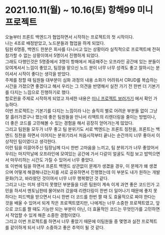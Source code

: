 # 2021.10.11(월) ~ 10.16(토) 항해99 미니 프로젝트

오늘부터 프론트 백엔드가 협업하면서 시작하는 프로젝트의 첫 시작이다.<br />
나는 4조로 배정받았고, 노드분들과 협업을 하게 되었다.<br />
팀원 6명중, 백엔드 한분은 회사를 다니시고 있는 상황이라 실직적으로 프로젝트에 전혀 참가할 수 없는 상황이여서 5명이서 진행하게 되었다.<br />
그래도 다행인것은 5명중에서 3명이 항해에서 제공해주는 오프라인 공간에 있는 분들이 모여계셔서 느낌이 좋았고, 팀장을 맡으신 노드 분이 너무 너무 성격도 좋고 잘하시는 분이셔서 시작이 좋다는 생각을 받았다.<br />
주제를 정할 때 팀원들 대부분이 심화 과정의 내용 소화가 어려워서 CRUD를 복습하는 시간을 가졌으면 좋겠다고 해서 우리는 그 의견을 반영해서 실전 가기 전 한번 더 기본기를 다지는 느낌으로 진행하기로 했다.<br />
할로윈을 주제로 시작하게 되었고 자세한 내용은 <a href="https://github.com/dam-lee/mini-halohalloween" target="_blank">미니 프로젝트 보러가기</a> 에서 확인 가능하다.<br />
이번 프로젝트는 기본기를 다지는 느낌이라 나는 솔직히 별로 어려운 부분들 없이 그냥 잘 흘러가겠구나 했는데 좋은 팀원들을 만나서 리액트의 리렌더링을 줄이는 방법이나, 더 좋은 코드를 고민해볼 수 있는 경험을 해서 굉장히 얻어가는게 많았다.<br />
그리고 팀원들 모두가 너무 좋고 팀 분위기도 서로 백엔드는 프론트 칭찬을, 프론트는 백엔드 칭찬을 하면서 이어지는 분위기라서 처음시작부터 끝나는 순간까지 너무 좋아서 이상적인 팀이였다고 생각한다.<br />
이런 팀을 이끌어주신 팀장님께 다시 한번 고마움을 느끼고, 팀 분위기가 너무 좋았어서 우리는 마지막날에 오프라인에 모여있는 공간에 가서 다같이 얼굴도 직접 보고 밥먹으면서 마무리하는 시간도 가질 수 있어서 너무 좋았다.<br />
또 이번에 팀을 하면서 프론트 백엔드 상관없이 문제가 생겼을 경우, 이 문제가 왜 생겼으며 어떻게 해결해나갔는지를 서로 공유하면서 진행했는데 이 부분도 내가 원하는 개발 문화(?)고, 바라왔던 것이여서 너무 너무 행복했던 것 같다.<br />
그리고 나는 미처 생각지 못했던 부분들을 다른 팀원이 계속 이게 과연 좋은 코드인가 고민을 하셔서 멘토님한테 물어보러 갔을때 리렌더링이 한번 더 일어나기 때문에 좋지 못하다는 피드백을 받으면서 다시 한번 더 코드를 한번 짤 때 도 효율적으로 짜야 한다는 것을 배울 수 있어서 되게 작은 프로젝트였지만, 나에게는 너무 소중한 프로젝트였고, 앞으로 코드를 짤 때도 기능만 되는 부분이 아닌, 더 효율적인 코드는 무엇인가를 고민하면서 작업할 수 있게 해준 소중한 경험이였다.<br />
그리고 이번 프로젝트를 하면서 너무 좋았기 때문에 이팀원들 중 몇명과 실전 프로젝트를 같이하게 되서 너무 소중하고 좋은 추억이 될 것 같다.
